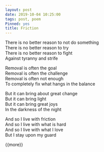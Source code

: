 ```yaml
---
layout: post
date: 2019-10-04 10:25:00
tags: post, poem
Pinned: yes
title: Friction
---
```


There is no better reason to not do something<br>
There is no better reason to try<br>
There is no better reason to fight<br>
Against tyranny and strife<br>

Removal is often the goal<br>
Removal is often the challenge<br>
Removal is often not enough<br>
To completely fix what hangs in the balance<br>

But it can bring about great change<br>
But it can bring light<br>
But it can bring great joys<br>
In the darkness of the night<br>

And so I live with friction<br>
And so I live with what is hard<br>
And so I live with what I love<br>
But I stay upon my guard<br>

{{more}}